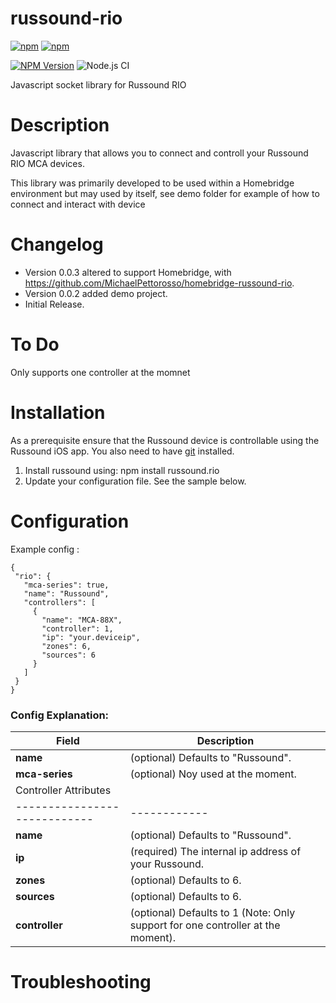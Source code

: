 # russound-rio
[![npm](https://img.shields.io/npm/dt/russound-rio.svg)](https://www.npmjs.com/package/russound-rio)
[![npm](https://img.shields.io/npm/l/russound-rio.svg)](https://www.npmjs.com/package/russound-rio)

[![NPM Version](https://img.shields.io/npm/v/homebridge-russound.svg)](https://www.npmjs.com/package/russound-rio)
![Node.js CI](https://github.com/MichaelPettorosso/russound-rio/workflows/Node.js%20CI/badge.svg?branch=master)

Javascript socket library for Russound RIO

# Description

Javascript library that allows you to connect and controll your Russound RIO MCA devices.

This library was primarily developed to be used within a Homebridge environment but may used by itself, see demo
folder for example of how to connect and interact with device   

# Changelog

* Version 0.0.3 altered to support Homebridge, with https://github.com/MichaelPettorosso/homebridge-russound-rio.
* Version 0.0.2 added demo project.
* Initial Release.

# To Do

Only supports one controller at the momnet

# Installation

As a prerequisite ensure that the Russound device is controllable using the Russound iOS app.
You also need to have [git](https://github.com/git/git) installed.

1. Install russound using: npm install russound.rio
3. Update your configuration file. See the sample below.

# Configuration

Example config :
 ```
{
  "rio": {
    "mca-series": true,
    "name": "Russound",
    "controllers": [
      {
        "name": "MCA-88X",
        "controller": 1,
        "ip": "your.deviceip",
        "zones": 6,
        "sources": 6
      }
    ]
  }
}
 ```
### Config Explanation:

Field           			| Description
----------------------------|------------
**name**   			        | (optional) Defaults to "Russound".
**mca-series**              | (optional) Noy used at the moment.
Controller Attributes         |
----------------------------|------------
**name**					| (optional) Defaults to "Russound".
**ip**          			| (required) The internal ip address of your Russound.
**zones**              		| (optional) Defaults to 6.
**sources**					| (optional) Defaults to 6.
**controller**              | (optional) Defaults to 1 (Note: Only support for one controller at the moment).


# Troubleshooting

